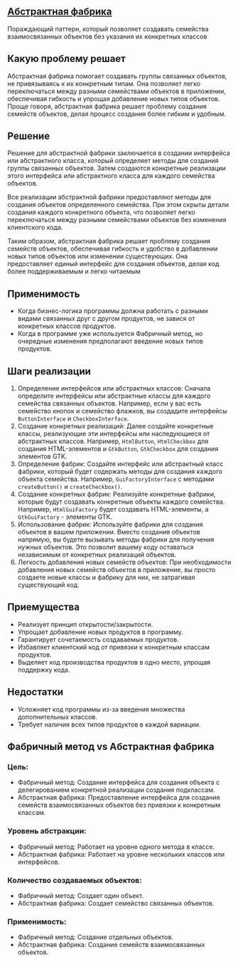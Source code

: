 ## [Абстрактная фабрика](https://refactoring.guru/ru/design-patterns/abstract-factory)

Пораждающий паттерн, который позволяет создавать семейства взаимосвязанных объектов без указания их конкретных классов

## Какую проблему решает

Абстрактная фабрика помогает создавать группы связанных объектов, не привязываясь к их конкретным типам. Она позволяет легко переключаться между разными семействами объектов в приложении, обеспечивая гибкость и упрощая добавление новых типов объектов. Проще говоря, абстрактная фабрика решает проблему создания семейств объектов, делая процесс создания более гибким и удобным.

## Решение

Решение для абстрактной фабрики заключается в создании интерфейса или абстрактного класса, который определяет методы для создания группы связанных объектов. Затем создаются конкретные реализации этого интерфейса или абстрактного класса для каждого семейства объектов.

Все реализации абстрактной фабрики предоставляют методы для создания объектов определенного семейства. При этом скрыты детали создания каждого конкретного объекта, что позволяет легко переключаться между разными семействами объектов без изменения клиентского кода.

Таким образом, абстрактная фабрика решает проблему создания семейств объектов, обеспечивая гибкость и удобство в добавлении новых типов объектов или изменении существующих. Она предоставляет единый интерфейс для создания объектов, делая код более поддерживаемым и легко читаемым

## Применимость

* Когда бизнес-логика программы должна работать с разными видами связанных друг с другом продуктов, не завися от конкретных классов продуктов.
* Когда в программе уже используется Фабричный метод, но очередные изменения предполагают введение новых типов продуктов.

## Шаги реализации

1. Определение интерфейсов или абстрактных классов: Сначала определите интерфейсы или абстрактные классы для каждого семейства связанных объектов. Например, если у вас есть семейство кнопок и семейство флажков, вы создадите интерфейсы `ButtonInterface` и `CheckboxInterface`.
2. Создание конкретных реализаций: Далее создайте конкретные классы, реализующие эти интерфейсы или наследующиеся от абстрактных классов. Например, `HtmlButton`, `HtmlCheckbox` для создания HTML-элементов и `GtkButton`, `GtkCheckbox` для создания элементов GTK.
3. Определение фабрик: Создайте интерфейс или абстрактный класс фабрики, который будет содержать методы для создания каждого объекта семейства. Например, `GuiFactoryInterface` с методами `createButton()` и `createCheckbox()`.
4. Создание конкретных фабрик: Реализуйте конкретные фабрики, которые будут создавать конкретные объекты каждого семейства. Например, `HtmlGuiFactory` будет создавать HTML-элементы, а `GtkGuiFactory` - элементы GTK.
5. Использование фабрик: Используйте фабрики для создания объектов в вашем приложении. Вместо создания объектов напрямую, вы будете вызывать методы фабрики для получения нужных объектов. Это позволит вашему коду оставаться независимым от конкретных реализаций объектов.
6. Легкость добавления новых семейств объектов: При необходимости добавления новых семейств объектов в приложение, вы просто создаете новые классы и фабрику для них, не затрагивая существующий код.

## Приемущества

* Реализует принцип открытости/закрытости.
* Упрощает добавление новых продуктов в программу.
* Гарантирует сочетаемость создаваемых продуктов.
* Избавляет клиентский код от привязки к конкретным классам продуктов.
* Выделяет код производства продуктов в одно место, упрощая поддержку кода.

## Недостатки

* Усложняет код программы из-за введения множества дополнительных классов.
* Требует наличия всех типов продуктов в каждой вариации.

## Фабричный метод vs Абстрактная фабрика

### Цель:
* Фабричный метод: Создание интерфейса для создания объекта с делегированием конкретной реализации создания подклассам.
* Абстрактная фабрика: Предоставление интерфейса для создания семейств взаимосвязанных объектов без привязки к конкретным классам.
### Уровень абстракции:
* Фабричный метод: Работает на уровне одного метода в классе.
* Абстрактная фабрика: Работает на уровне нескольких классов или интерфейсов.
### Количество создаваемых объектов:
* Фабричный метод: Создает один объект.
* Абстрактная фабрика: Создает семейство связанных объектов.
### Применимость:
* Фабричный метод: Создание отдельных объектов.
* Абстрактная фабрика: Создание семейств взаимосвязанных объектов.
